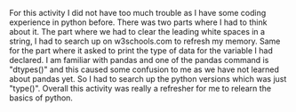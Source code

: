 For this activity I did not have too much trouble as I have some coding experience in python before. There was two parts where I had to think about it. The part where we had to clear the leading white spaces in a string, I had to search up on w3schools.com to refresh my memory. Same for the part where it asked to print the type of data for the variable I had declared. I am familiar with pandas and one of the pandas command is "dtypes()" and this caused some confusion to me as we have not learned about pandas yet. So I had to search up the python versions which was just "type()". Overall this activity was really a refresher for me to relearn the basics of python.

